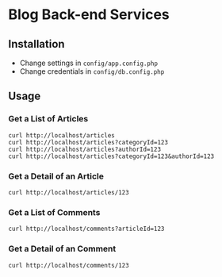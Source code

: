 # Blog Back-end Services

## Installation

- Change settings in `config/app.config.php`
- Change credentials in `config/db.config.php`

## Usage

### Get a List of Articles
```
curl http://localhost/articles
curl http://localhost/articles?categoryId=123
curl http://localhost/articles?authorId=123
curl http://localhost/articles?categoryId=123&authorId=123
```

### Get a Detail of an Article
```
curl http://localhost/articles/123
```

### Get a List of Comments
```
curl http://localhost/comments?articleId=123
```

### Get a Detail of an Comment
```
curl http://localhost/comments/123
```